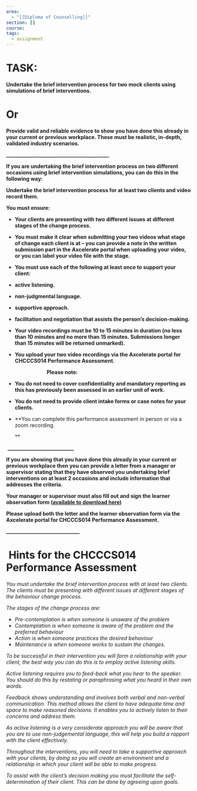 ```yaml
---
area:
  - "[[Diploma of Counselling]]"
section: []
course: 
tags:
  - assignment
---
```

# **TASK:**

**Undertake the brief intervention process for two mock clients using simulations of brief interventions.**

# **Or**

**Provide valid and reliable evidence to show you have done this already in your current or previous workplace. These must be realistic, in-depth, validated industry scenarios.**

**__________________________________________**

**If you are undertaking the brief intervention process on two different occasions using brief intervention simulations, you can do this in the following way:**

**Undertake the brief intervention process for at least two clients and video record them.**

**You must ensure:**

- **Your clients are presenting with two different issues at different stages of the change process.**
- **You must make it clear when submitting your two videos what stage of change each client is at – you can provide a note in the written submission part in the Axcelerate portal when uploading your video, or you can label your video file with the stage.**

- **You must use each of the following at least once to support your client:**

- **active listening.**
- **non-judgmental language.**
- **supportive approach.**
- **facilitation and negotiation that assists the person’s decision-making.**

- **Your video recordings must be 10 to 15 minutes in duration (no less than 10 minutes and no more than 15 minutes. Submissions longer than 15 minutes will be returned unmarked).**
- **You upload your two video recordings via the Axcelerate portal for CHCCCS014 Performance Assessment.**

                            **Please note:**

- **You do not need to cover confidentiality and mandatory reporting as this has previously been assessed in an earlier unit of work.**
- **You do not need to provide client intake forms or case notes for your clients.**
- **You can complete this performance assessment in person or via a zoom recording.  
      
    **

 **___________________________**

**If you are showing that you have done this already in your current or previous workplace then you can provide a letter from a manager or supervisor stating that they have observed you undertaking brief interventions on at least 2 occasions and include information that addresses the criteria.** 

**Your manager or supervisor must also fill out and sign the learner observation form ([available to download here](https://connect.app.axcelerate.com/ax/v2/resources/481598))**

**Please upload both the letter and the learner observation form via the Axcelerate portal for CHCCCS014 Performance Assessment.**

**______________________________**

#  **Hints for the CHCCCS014 Performance Assessment**

_You must undertake the brief intervention process with at least two clients. The clients must be presenting with different issues at different stages of the behaviour change process._ 

_The stages of the change process are:_

- _Pre-contemplation is when someone is unaware of the problem_
- _Contemplation is when someone is aware of the problem and the preferred behaviour_
- _Action is when someone practices the desired behaviour_
- _Maintenance is when someone works to sustain the changes._

_To be successful in their intervention you will form a relationship with your client, the best way you can do this is to employ active listening skills._

_Active listening requires you to feed-back what you hear to the speaker. You should do this by restating or paraphrasing what you heard in their own words._

_Feedback shows understanding and involves both verbal and non-verbal communication. This method allows the client to have adequate time and space to make reasoned decisions. It enables you to actively listen to their concerns and address them._

_As active listening is a very considerate approach you will be aware that you are to use non-judgemental language, this will help you build a rapport with the client effectively._

_Throughout the interventions, you will need to take a supportive approach with your clients, by doing so you will create an environment and a relationship in which your client will be able to make progress._

_To assist with the client’s decision making you must facilitate the self-determination of their client. This can be done by agreeing upon goals._